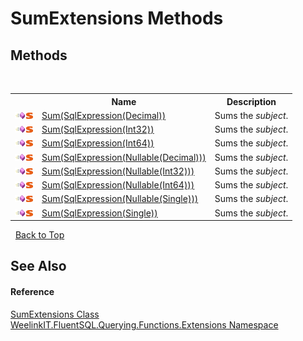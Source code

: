 # SumExtensions Methods
 


## Methods
&nbsp;<table><tr><th></th><th>Name</th><th>Description</th></tr><tr><td>![Public method](media/pubmethod.gif "Public method")![Static member](media/static.gif "Static member")</td><td><a href="0ede1cd7-efac-53b4-3450-18d2affebdf9">Sum(SqlExpression(Decimal))</a></td><td>
Sums the *subject*.</td></tr><tr><td>![Public method](media/pubmethod.gif "Public method")![Static member](media/static.gif "Static member")</td><td><a href="602ca047-9f63-0883-c814-e23e3af82c18">Sum(SqlExpression(Int32))</a></td><td>
Sums the *subject*.</td></tr><tr><td>![Public method](media/pubmethod.gif "Public method")![Static member](media/static.gif "Static member")</td><td><a href="2cfa55f6-fe9c-6683-032b-0f0f8be3f153">Sum(SqlExpression(Int64))</a></td><td>
Sums the *subject*.</td></tr><tr><td>![Public method](media/pubmethod.gif "Public method")![Static member](media/static.gif "Static member")</td><td><a href="57b93b48-8b6f-23ee-d0b0-7f4878696770">Sum(SqlExpression(Nullable(Decimal)))</a></td><td>
Sums the *subject*.</td></tr><tr><td>![Public method](media/pubmethod.gif "Public method")![Static member](media/static.gif "Static member")</td><td><a href="437d4349-b8dd-5582-efcf-d315aaffffdd">Sum(SqlExpression(Nullable(Int32)))</a></td><td>
Sums the *subject*.</td></tr><tr><td>![Public method](media/pubmethod.gif "Public method")![Static member](media/static.gif "Static member")</td><td><a href="a988a769-add2-db8b-2b22-22281f3b85cc">Sum(SqlExpression(Nullable(Int64)))</a></td><td>
Sums the *subject*.</td></tr><tr><td>![Public method](media/pubmethod.gif "Public method")![Static member](media/static.gif "Static member")</td><td><a href="ca8944e1-b8f7-1ba4-2cb3-97fb87dc61d3">Sum(SqlExpression(Nullable(Single)))</a></td><td>
Sums the *subject*.</td></tr><tr><td>![Public method](media/pubmethod.gif "Public method")![Static member](media/static.gif "Static member")</td><td><a href="425d3a37-4b6f-a0d3-d66b-8d24730d6d0f">Sum(SqlExpression(Single))</a></td><td>
Sums the *subject*.</td></tr></table>&nbsp;
<a href="#sumextensions-methods">Back to Top</a>

## See Also


#### Reference
<a href="4ca3a777-8e8a-a09c-2353-cd024691fd04">SumExtensions Class</a><br /><a href="62269004-77a5-d9d5-00c5-53375495a579">WeelinkIT.FluentSQL.Querying.Functions.Extensions Namespace</a><br />